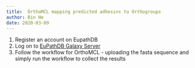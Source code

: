 ```yaml
---
title:  OrthoMCL mapping predicted adhesins to Orthogroups
author: Bin He
date: 2020-03-09
---
```


1. Register an account on EupathDB
1. Log on to [EuPathDB Galaxy Server](http://eupathdb.globusgenomics.org/)
1. Follow the workflow for OrthoMCL - uploading the fasta sequence and simply run the workflow to collect the results
